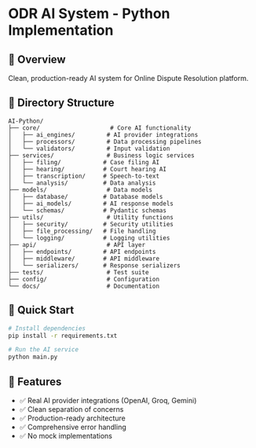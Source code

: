 # ODR AI System - Python Implementation

## 🎯 Overview
Clean, production-ready AI system for Online Dispute Resolution platform.

## 📁 Directory Structure
```
AI-Python/
├── core/                    # Core AI functionality
│   ├── ai_engines/         # AI provider integrations
│   ├── processors/         # Data processing pipelines
│   └── validators/         # Input validation
├── services/               # Business logic services
│   ├── filing/            # Case filing AI
│   ├── hearing/           # Court hearing AI
│   ├── transcription/     # Speech-to-text
│   └── analysis/          # Data analysis
├── models/                 # Data models
│   ├── database/          # Database models
│   ├── ai_models/         # AI response models
│   └── schemas/           # Pydantic schemas
├── utils/                  # Utility functions
│   ├── security/          # Security utilities
│   ├── file_processing/   # File handling
│   └── logging/           # Logging utilities
├── api/                    # API layer
│   ├── endpoints/         # API endpoints
│   ├── middleware/        # API middleware
│   └── serializers/       # Response serializers
├── tests/                  # Test suite
├── config/                 # Configuration
└── docs/                   # Documentation
```

## 🚀 Quick Start
```bash
# Install dependencies
pip install -r requirements.txt

# Run the AI service
python main.py
```

## 🔧 Features
- ✅ Real AI provider integrations (OpenAI, Groq, Gemini)
- ✅ Clean separation of concerns
- ✅ Production-ready architecture
- ✅ Comprehensive error handling
- ✅ No mock implementations
